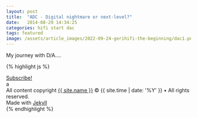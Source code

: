 ```yaml
---
layout: post
title:  "ADC - Digital nightmare or next-level?"
date:   2014-08-29 14:34:25
categories: hifi start dac
tags: featured
image: /assets/article_images/2022-09-24-gerihifi-the-beginning/dac1.png
---
```


My journey with D/A....


{% highlight js %}

<footer class="site-footer">
 <a class="subscribe" href="{{ "/feed.xml" | prepend: site.baseurl }}"> <span class="tooltip"> <i class="fa fa-rss"></i> Subscribe!</span></a>
  <div class="inner">a
   <section class="copyright">All content copyright <a href="mailto:{{ site.email}}">{{ site.name }}</a> &copy; {{ site.time | date: '%Y' }} &bull; All rights reserved.</section>
   <section class="poweredby">Made with <a href="http://jekyllrb.com"> Jekyll</a></section>
  </div>
</footer>
{% endhighlight %}


